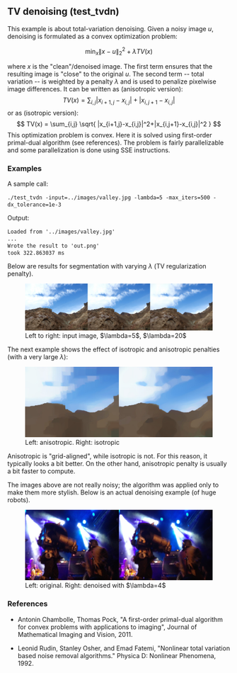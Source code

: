 ## TV denoising (test_tvdn)

This example is about total-variation denoising. Given a noisy image $u$, denoising is formulated as a convex optimization problem:

$$
\min_{x} \|x-u\|_2^2 + \lambda TV(x)
$$

where $x$ is the "clean"/denoised image. The first term ensures that the resulting image is "close" to the original $u$. The second term -- total variation -- is weighted by a penalty $\lambda$ and is used to penalize pixelwise image differences. It can be written as (anisotropic version):
$$
TV(x) = \sum_{i,j} |x_{i+1,j}-x_{i,j}|+|x_{i,j+1}-x_{i,j}|
$$
or as (isotropic version):
$$
TV(x) = \sum_{i,j} \sqrt{ |x_{i+1,j}-x_{i,j}|^2+|x_{i,j+1}-x_{i,j}|^2 }
$$
This optimization problem is convex. Here it is solved using first-order primal-dual algorithm (see references). The problem is fairly parallelizable and some parallelization is done using SSE instructions.

### Examples

A sample call:

    ./test_tvdn -input=../images/valley.jpg -lambda=5 -max_iters=500 -dx_tolerance=1e-3

Output:

    Loaded from '../images/valley.jpg'
    ...
    Wrote the result to 'out.png'
    took 322.863037 ms

Below are results for segmentation with varying $\lambda$ (TV regularization penalty).
<figure>
<a href="website-images/tvdn_variedlambda.jpg">
<img src="website-images/tvdn_variedlambda.jpg" alt="tv denoising"/>
</a>
<figcaption>Left to right: input image, $\lambda=5$, $\lambda=20$ </figcaption>
</figure>

The next example shows the effect of isotropic and anisotropic penalties (with a very large $\lambda$):

<figure>
<a href="website-images/tvdn_isoaniso.jpg">
<img src="website-images/tvdn_isoaniso.jpg" alt="tv denoising"/>
</a>
<figcaption>Left: anisotropic. Right: isotropic</figcaption>
</figure>
Anisotropic is "grid-aligned", while isotropic is not. For this reason, it typically looks a bit better. On the other hand, anisotropic penalty is usually a bit faster to compute. 

The images above are not really noisy; the algorithm was applied only to make them more stylish. Below is an actual denoising example (of huge robots).

<figure>
<a href="website-images/tvdn_noisy.jpg">
<img src="website-images/tvdn_noisy.jpg" alt="tv denoising"/>
</a>
<figcaption>Left: original. Right: denoised with $\lambda=4$</figcaption>
</figure>


### References
* Antonin Chambolle, Thomas Pock, "A first-order primal-dual algorithm for convex problems with applications to imaging", Journal of Mathematical Imaging and Vision, 2011.

* Leonid Rudin, Stanley Osher, and Emad Fatemi, "Nonlinear total variation based noise removal algorithms." Physica D: Nonlinear Phenomena, 1992.

